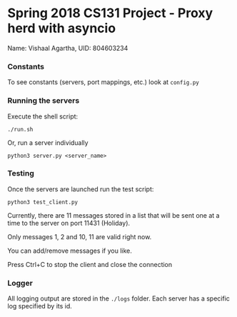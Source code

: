 # Spring 2018 CS131 Project - Proxy herd with asyncio
Name: Vishaal Agartha, UID: 804603234

### Constants
To see constants (servers, port mappings, etc.) look at `config.py`

### Running the servers
Execute the shell script:
```
./run.sh
```
Or, run a server individually
```
python3 server.py <server_name>
```

### Testing
Once the servers are launched run the test script:
```
python3 test_client.py
```
Currently, there are 11 messages stored in a list that will be sent one at a time to the server on port 11431 (Holiday).

Only messages 1, 2 and 10, 11 are valid right now. 

You can add/remove messages if you like.

Press Ctrl+C to stop the client and close the connection

### Logger
All logging output are stored in the `./logs` folder. Each server has a specific log specified by its id.
